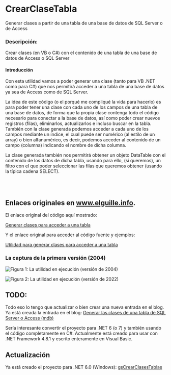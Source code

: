 # CrearClaseTabla
Generar clases a partir de una tabla de una base de datos de SQL Server o de Access
 
### Descripción:
Crear clases (en VB o C#) con el contenido de una tabla de una base de datos de Access o SQL Server

#### Introducción

Con esta utilidad vamos a poder generar una clase (tanto para VB .NET como para C#) que nos permitirá acceder a una tabla de una base de datos ya sea de Access como de SQL Server.

La idea de este código (o el porqué me compliqué la vida para hacerlo) es para poder tener una clase con cada uno de los campos de una tabla de una base de datos, de forma que la propia clase contenga todo el código necesario para conectar a la base de datos, así como poder crear nuevos registros (filas), eliminarlos, actualizarlos e incluso buscar en la tabla. También con la clase generada podemos acceder a cada uno de los campos mediante un índice, el cual puede ser numérico (al estilo de un array) o bien alfanumérico, es decir, podemos acceder al contenido de un campo (columna) indicando el nombre de dicha columna.

La clase generada también nos permitirá obtener un objeto DataTable con el contenido de los datos de dicha tabla, usando para ello, (si queremos), un filtro con el que poder seleccionar las filas que queremos obtener (usando la típica cadena SELECT).

<br>
<br>

## Enlaces originales en www.elguille.info.
 
El enlace original del código aquí mostrado:
 
[Generar clases para acceder a una tabla](https://www.elguille.info/net/adonet/crearclases/crearClases.asp)
 
Y el enlace original para acceder al código fuente y ejemplos:
 
[Utilidad para generar clases para acceder a una tabla](https://www.elguille.info/NEt/adonet/crearclases/crearclases_prog.htm)


### La captura de la primera versión (2004)

![Figura 1: La utilidad en ejecución (versión de 2004)](https://www.elguille.info/NEt/adonet/crearclases/crearClases01.png)


![Figura 2: La utilidad en ejecución (versión de 2022)](https://www.elguillemola.com/img/img2022/Screenshot_2022-10-01_140321.jpg)

## TODO:
Todo eso lo tengo que actualizar o bien crear una nueva entrada en el blog.
Ya está creada la entrada en el blog:
[Generar las clases de una tabla de SQL Server o Access (mdb)](https://www.elguillemola.com/generar-las-clases-de-una-tabla-de-sql-server-o-access-mdb/)

Sería interesante convertir el proyecto para .NET 6 (o 7) y también usando el código completamente en C#.
Actualmente está creado para usar con .NET Framework 4.8.1 y escrito enteramente en Visual Basic.

## Actualización

Ya está creado el proyecto para .NET 6.0 (Windows):
[gsCrearClasesTablas](https://github.com/elGuille-info/gsCrearClasesTablas)



 
